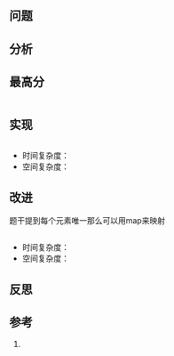 ## 问题



## 分析


## 最高分
```golang

```


## 实现
```golang

```
* 时间复杂度：
* 空间复杂度：

## 改进
题干提到每个元素唯一那么可以用map来映射
```golang

```
* 时间复杂度：
* 空间复杂度：

## 反思


## 参考
1. []()